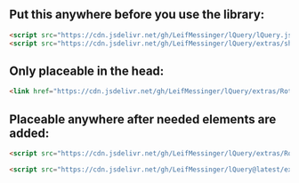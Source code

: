 ## Put this anywhere before you use the library:
```html
<script src="https://cdn.jsdelivr.net/gh/LeifMessinger/lQuery/lQuery.js"></script>
<script src="https://cdn.jsdelivr.net/gh/LeifMessinger/lQuery/extras/shake.js"></script>
```
## Only placeable in the head:
```html
<link href="https://cdn.jsdelivr.net/gh/LeifMessinger/lQuery/extras/RotatingText/rotating-text.css" type="text/css" rel="stylesheet" />
```
## Placeable anywhere after needed elements are added:
```html
<script src="https://cdn.jsdelivr.net/gh/LeifMessinger/lQuery/extras/RotatingText/rotating-text.js"></script>

<script src="https://cdn.jsdelivr.net/gh/LeifMessinger/lQuery@latest/extras/explode.js"></script>
```
